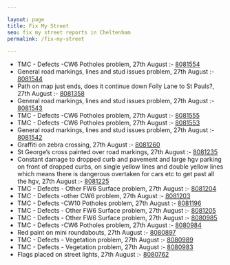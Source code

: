 ```yaml
---

layout: page
title: Fix My Street
seo: fix my street reports in Cheltenham
permalink: /fix-my-street

---
```


<!-- fix_marker starts -->

- TMC - Defects -CW6 Potholes  problem, 27th August :- [8081554](https://www.fixmystreet.com/report/8081554)
- General road markings, lines and stud issues problem, 27th August :- [8081544](https://www.fixmystreet.com/report/8081544)
- Path on map just ends, does it continue down Folly Lane to St Pauls?, 27th August :- [8081358](https://www.fixmystreet.com/report/8081358)
- General road markings, lines and stud issues problem, 27th August :- [8081543](https://www.fixmystreet.com/report/8081543)
- TMC - Defects -CW6 Potholes  problem, 27th August :- [8081555](https://www.fixmystreet.com/report/8081555)
- TMC - Defects -CW6 Potholes  problem, 27th August :- [8081553](https://www.fixmystreet.com/report/8081553)
- General road markings, lines and stud issues problem, 27th August :- [8081542](https://www.fixmystreet.com/report/8081542)
- Graffiti on zebra crossing, 27th August :- [8081260](https://www.fixmystreet.com/report/8081260)
- St George’s cross painted over road markings, 27th August :- [8081235](https://www.fixmystreet.com/report/8081235)
- Constant damage to dropped curb and pavement and large hgv parking on front of dropped curbs, on single yellow lines and double yellow lines which means there is dangerous overtaken for cars etc to get past all the hgv, 27th August :- [8081225](https://www.fixmystreet.com/report/8081225)
- TMC - Defects - Other FW6  Surface problem, 27th August :- [8081204](https://www.fixmystreet.com/report/8081204)
- TMC - Defects -other CW6 problem, 27th August :- [8081203](https://www.fixmystreet.com/report/8081203)
- TMC - Defects -CW10 Potholes problem, 27th August :- [8081196](https://www.fixmystreet.com/report/8081196)
- TMC - Defects - Other FW6  Surface problem, 27th August :- [8081205](https://www.fixmystreet.com/report/8081205)
- TMC - Defects - Other FW6  Surface problem, 27th August :- [8080985](https://www.fixmystreet.com/report/8080985)
- TMC - Defects -CW6 Potholes  problem, 27th August :- [8080984](https://www.fixmystreet.com/report/8080984)
- Red paint on mini roundabouts, 27th August :- [8080897](https://www.fixmystreet.com/report/8080897)
- TMC - Defects - Vegetation problem, 27th August :- [8080989](https://www.fixmystreet.com/report/8080989)
- TMC - Defects - Vegetation problem, 27th August :- [8080983](https://www.fixmystreet.com/report/8080983)
- Flags placed on street lights, 27th August :- [8080762](https://www.fixmystreet.com/report/8080762)

<!-- fix_marker ends -->